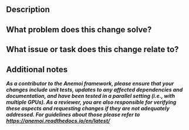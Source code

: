 ## Description
<!-- What issue or task does this change relate to? -->

## What problem does this change solve?
<!-- Describe if it's a bugfix, new feature, doc update, or breaking change -->

## What issue or task does this change relate to?
<!-- link to Issue Number -->

##  Additional notes ##
<!-- Include any additional information, caveats, or considerations that the reviewer should be aware of. -->

***As a contributor to the Anemoi framework, please ensure that your changes include unit tests, updates to any affected dependencies and documentation, and have been tested in a parallel setting  (i.e., with multiple GPUs). As a reviewer, you are also responsible for verifying these aspects and requesting changes if they are not adequately addressed. For guidelines about those please refer to https://anemoi.readthedocs.io/en/latest/***
